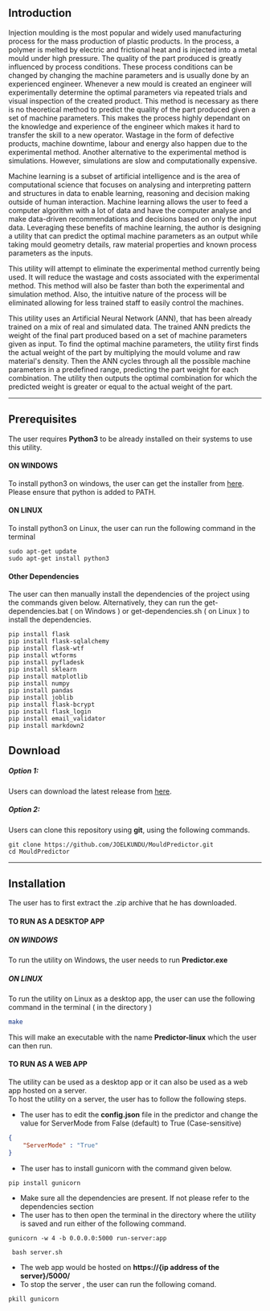 ﻿## Introduction  
Injection moulding is the most popular and widely used manufacturing process for the mass production of plastic products. In the process, a polymer is melted by electric and frictional heat and is injected into a metal mould under high pressure. The quality of the part produced is greatly influenced by process conditions. These process conditions can be changed by changing the machine parameters and is usually done by an experienced engineer. Whenever a new mould is created an engineer will experimentally determine the optimal parameters via repeated trials and visual inspection of the created product. This method is necessary as there is no theoretical method to predict the quality of the part produced given a set of machine parameters. This makes the process highly dependant on the knowledge and experience of the engineer which makes it hard to transfer the skill to a new operator. Wastage in the form of defective products, machine downtime, labour and energy also happen due to the experimental method. Another alternative to the experimental method is simulations. However, simulations are slow and computationally expensive.  
  
Machine learning is a subset of artificial intelligence and is the area of computational science that focuses on analysing and interpreting pattern and structures in data to enable learning, reasoning and decision making outside of human interaction. Machine learning allows the user to feed a computer algorithm with a lot of data and have the computer analyse and make data-driven recommendations and decisions based on only the input data. Leveraging these benefits of machine learning, the author is designing a utility that can predict the optimal machine parameters as an output while taking mould geometry details, raw material properties and known process parameters as the inputs.  
  
This utility will attempt to eliminate the experimental method currently being used. It will reduce the wastage and costs associated with the experimental method. This method will also be faster than both the experimental and simulation method. Also, the intuitive nature of the process will be eliminated allowing for less trained staff to easily control the machines.  
  
This utility uses an Artificial Neural Network (ANN), that has been already trained on a mix of real and simulated data. The trained ANN predicts the weight of the final part produced based on a set of machine parameters given as input. To find the optimal machine parameters, the utility first finds the actual weight of the part by multiplying the mould volume and raw material's density. Then the ANN cycles through all the possible machine parameters in a predefined range, predicting the part weight for each combination. The utility then outputs the optimal combination for which the predicted weight is greater or equal to the actual weight of the part.  
  
___  
## Prerequisites  
The user requires **Python3** to be already installed on their systems to use this utility.   
#### ON WINDOWS  
To install python3 on windows, the user can get the installer from [here](https://www.python.org/downloads/). Please ensure that python is added to PATH.  
#### ON LINUX  
To install python3 on Linux, the user can run the following command in the terminal  
```  
sudo apt-get update  
sudo apt-get install python3  
```  
  
#### Other Dependencies  
The user can then manually install the dependencies of the project using the commands given below. Alternatively, they can run the get-dependencies.bat ( on Windows ) or get-dependencies.sh ( on Linux ) to install the dependencies.  
```  
pip install flask
pip install flask-sqlalchemy 
pip install flask-wtf 
pip install wtforms 
pip install pyfladesk 
pip install sklearn 
pip install matplotlib 
pip install numpy 
pip install pandas 
pip install joblib  
pip install flask-bcrypt  
pip install flask_login  
pip install email_validator
pip install markdown2  
```  
  
## Download  
##### Option 1: 
Users can download the latest release from [here](https://github.com/JOELKUNDU/MouldPredictor/releases).  
  
##### Option 2:  
Users can clone this repository using **git**, using the following commands.  
```  
git clone https://github.com/JOELKUNDU/MouldPredictor.git  
cd MouldPredictor  
```  
  
___  
## Installation  
The user has to first extract the .zip archive that he has downloaded.  
#### TO RUN AS A DESKTOP APP  
##### ON WINDOWS  
To run the utility on Windows, the user needs to run **Predictor.exe**  
##### ON LINUX  
To run the utility on Linux as a desktop app, the user can use the following command in the terminal ( in the directory )  
```bash  
make  
```  
This will make an executable with the name **Predictor-linux** which the user can then run.  
  
#### TO RUN AS A WEB APP  
The utility can be used as a desktop app or it can also be used as a web app hosted on a server.   
To host the utility on a server, the user has to follow the following steps.  
- The user has to edit the **config.json** file in the predictor and change the value for ServerMode from False (default) to True (Case-sensitive)   
```json  
{    
	"ServerMode" : "True" 
}  
```  
- The user has to install gunicorn with the command given below.  
```  
pip install gunicorn  
```  
- Make sure all the dependencies are present. If not please refer to the dependencies section  
- The user has to then open the terminal in the directory where the utility is saved and run either of the following command.  
```  
gunicorn -w 4 -b 0.0.0.0:5000 run-server:app  
```  
  
```  
 bash server.sh
```  
- The web app would be hosted on **https://{ip address of the server}/5000/**  
- To stop the server , the user can run the following comand.  
``` 
pkill gunicorn
```
